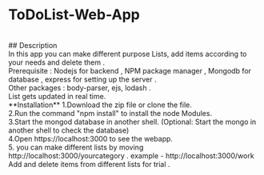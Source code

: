 # ToDoList-Web-App
<br/>
## Description 
<br/>
In this app you can make different purpose Lists, add items according to your needs and delete them .
<br/>
Prerequisite : Nodejs for backend , NPM package manager , Mongodb for database , express for setting up the server .
<br/>
Other packages : body-parser, ejs, lodash .
<br/>
List gets updated in real time.
<br/>
**Installation** 
1.Download the zip file or clone the file.
<br/>
2.Run the command "npm install" to install the node Modules.
<br/>
3.Start the mongod database in another shell. (Optional: Start the mongo in another shell to check the database)
<br/>
4.Open https://localhost:3000 to see the webapp.
<br/>
5. you can make different lists by moving http://localhost:3000/yourcategory .
example - http://localhost:3000/work 
<br/>
Add and delete items from different lists for trial .


